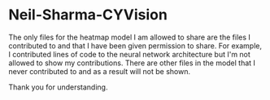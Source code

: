 # Neil-Sharma-CYVision

The only files for the heatmap model I am allowed to share are the files I contributed to and that I have been given permission to share. For example, I contributed lines of code to the neural network architecture but I'm not allowed to show my contributions. There are other files in the model that I never contributed to and as a result will not be shown. 

Thank you for understanding.
